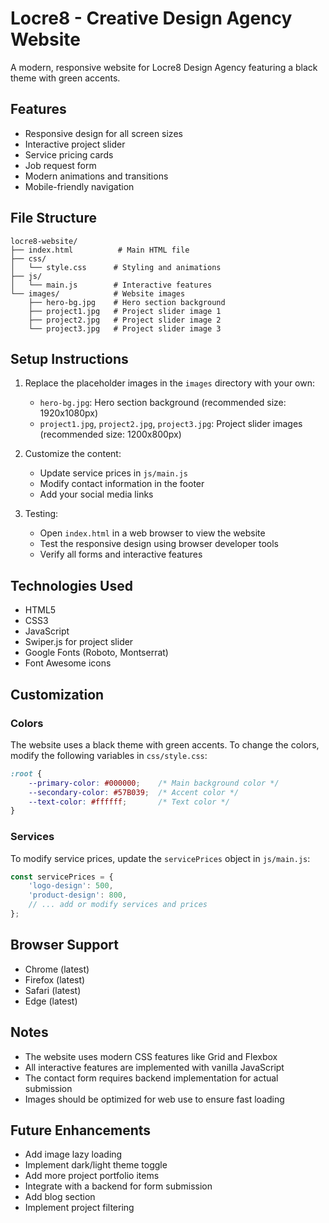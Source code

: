 # Locre8 - Creative Design Agency Website

A modern, responsive website for Locre8 Design Agency featuring a black theme with green accents.

## Features

- Responsive design for all screen sizes
- Interactive project slider
- Service pricing cards
- Job request form
- Modern animations and transitions
- Mobile-friendly navigation

## File Structure

```
locre8-website/
├── index.html          # Main HTML file
├── css/
│   └── style.css      # Styling and animations
├── js/
│   └── main.js        # Interactive features
└── images/            # Website images
    ├── hero-bg.jpg    # Hero section background
    ├── project1.jpg   # Project slider image 1
    ├── project2.jpg   # Project slider image 2
    └── project3.jpg   # Project slider image 3
```

## Setup Instructions

1. Replace the placeholder images in the `images` directory with your own:
   - `hero-bg.jpg`: Hero section background (recommended size: 1920x1080px)
   - `project1.jpg`, `project2.jpg`, `project3.jpg`: Project slider images (recommended size: 1200x800px)

2. Customize the content:
   - Update service prices in `js/main.js`
   - Modify contact information in the footer
   - Add your social media links

3. Testing:
   - Open `index.html` in a web browser to view the website
   - Test the responsive design using browser developer tools
   - Verify all forms and interactive features

## Technologies Used

- HTML5
- CSS3
- JavaScript
- Swiper.js for project slider
- Google Fonts (Roboto, Montserrat)
- Font Awesome icons

## Customization

### Colors
The website uses a black theme with green accents. To change the colors, modify the following variables in `css/style.css`:

```css
:root {
    --primary-color: #000000;    /* Main background color */
    --secondary-color: #57B039;  /* Accent color */
    --text-color: #ffffff;       /* Text color */
}
```

### Services
To modify service prices, update the `servicePrices` object in `js/main.js`:

```javascript
const servicePrices = {
    'logo-design': 500,
    'product-design': 800,
    // ... add or modify services and prices
};
```

## Browser Support

- Chrome (latest)
- Firefox (latest)
- Safari (latest)
- Edge (latest)

## Notes

- The website uses modern CSS features like Grid and Flexbox
- All interactive features are implemented with vanilla JavaScript
- The contact form requires backend implementation for actual submission
- Images should be optimized for web use to ensure fast loading

## Future Enhancements

- Add image lazy loading
- Implement dark/light theme toggle
- Add more project portfolio items
- Integrate with a backend for form submission
- Add blog section
- Implement project filtering
